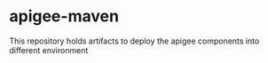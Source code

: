 # apigee-maven
This repository holds artifacts to deploy the apigee components into different environment
